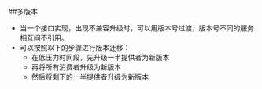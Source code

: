 ##多版本
* 当一个接口实现，出现不兼容升级时，可以用版本号过渡，版本号不同的服务相互间不引用。
* 可以按照以下的步骤进行版本迁移：
  * 在低压力时间段，先升级一半提供者为新版本
  * 再将所有消费者升级为新版本
  * 然后将剩下的一半提供者升级为新版本